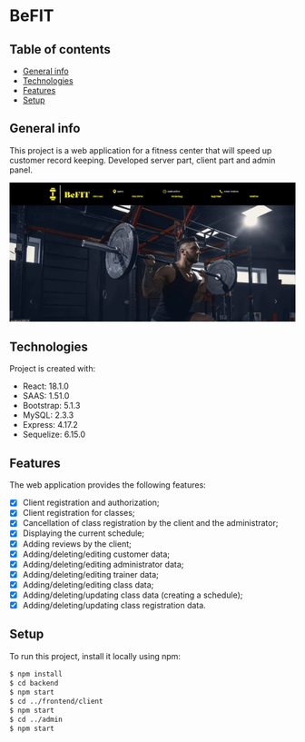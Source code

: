 # BeFIT

## Table of contents
* [General info](#general-info)
* [Technologies](#technologies)
* [Features](#features)
* [Setup](#setup)

## General info

This project is a web application for a fitness center that will speed up customer record keeping. Developed server part, client part and admin panel.

![](https://github.com/kate-podoliak/befit/blob/main/befit-demo.gif)

## Technologies
Project is created with:
* React: 18.1.0
* SAAS: 1.51.0
* Bootstrap: 5.1.3
* MySQL: 2.3.3
* Express: 4.17.2
* Sequelize: 6.15.0

## Features

The web application provides the following features: 
- [x] Client registration and authorization;
- [x] Client registration for classes; 
- [x] Cancellation of class registration by the client and the administrator;
- [x] Displaying the current schedule; 
- [x] Adding reviews by the client;
- [x] Adding/deleting/editing customer data; 
- [x] Adding/deleting/editing administrator data; 
- [x] Adding/deleting/editing trainer data;
- [x] Adding/deleting/editing class data;
- [x] Adding/deleting/updating class data (creating a schedule);
- [x] Adding/deleting/updating class registration data.

## Setup

To run this project, install it locally using npm:

```
$ npm install
$ cd backend
$ npm start
$ cd ../frontend/client
$ npm start
$ cd ../admin
$ npm start
```
